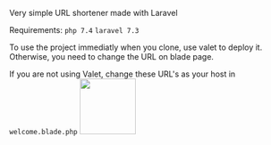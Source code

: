 Very simple URL shortener made with Laravel

Requirements: `php 7.4` `laravel 7.3`

To use the project immediatly when you clone, use valet to deploy it.
Otherwise, you need to change the URL on blade page.

If you are not using Valet, change these URL's as your host in `welcome.blade.php`
<img src="https://i.hizliresim.com/0DCcMt.png" height="100">

